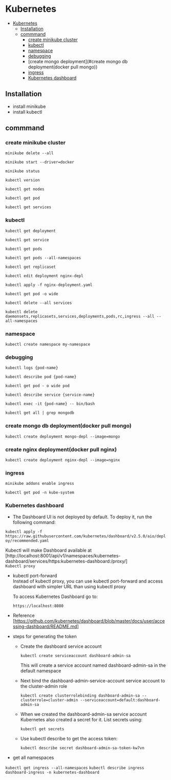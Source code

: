# Kubernetes

- [Kubernetes](#kubernetes)
  - [Installation](#installation)
  - [commmand](#commmand)
    - [create minikube cluster](#create-minikube-cluster)
    - [kubectl](#kubectl)
    - [namespace](#namespace)
    - [debugging](#debugging)
    - [create mongo deployment](#create mongo db deployment(docker pull mongo))
    - [ingress](#ingress)
    - [Kubernetes dashboard](#kubernetes-dashboard)

## Installation

- install minikube
- install kubectl

## commmand

### create minikube cluster

`minikube delete --all`

`minikube start --driver=docker`

`minikube status`

`kubectl version`

`kubectl get nodes`

`kubectl get pod`

`kubectl get services`

### kubectl

`kubectl get deployment`

`kubectl get service`

`kubectl get pods`

`kubectl get pods --all-namespaces`

`kubectl get replicaset`

`kubectl edit deployment nginx-depl`

`kubectl apply -f nginx-deployment.yaml`

`kubectl get pod -o wide`

`kubectl delete --all services`

`kubectl delete daemonsets,replicasets,services,deployments,pods,rc,ingress --all --all-namespaces`

### namespace

`kubectl create namespace my-namespace`

### debugging

`kubectl logs {pod-name}`

`kubectl describe pod {pod-name}`

`kubectl get pod - o wide pod`

`kubectl describe service {service-name}`

`kubectl exec -it {pod-name} -- bin/bash`

`kubectl get all | grep mongodb`

### create mongo db deployment(docker pull mongo)

`kubectl create deployment mongo-depl --image=mongo`

### create nginx deployment(docker pull nginx)

`kubectl create deployment nginx-depl --image=nginx`

### ingress

`minikube addons enable ingress`

`kubectl get pod -n kube-system`

### Kubernetes dashboard

- The Dashboard UI is not deployed by default. To deploy it, run the following command:

`kubectl apply -f https://raw.githubusercontent.com/kubernetes/dashboard/v2.5.0/aio/deploy/recommended.yaml`

Kubectl will make Dashboard available at [http://localhost:8001/api/v1/namespaces/kubernetes-dashboard/services/https:kubernetes-dashboard:/proxy/]  
`Kubectl proxy`

- kubectl port-forward  
  Instead of kubectl proxy, you can use kubectl port-forward and access dashboard with simpler URL than using kubectl proxy
  
  To access Kubernetes Dashboard go to:

  ```shell
  https://localhost:8080
  ```

- Reference [https://github.com/kubernetes/dashboard/blob/master/docs/user/accessing-dashboard/README.md]

- steps for generating the token
  - Create the dashboard service account

    ```console
    kubectl create serviceaccount dashboard-admin-sa
    ```
  
    This will create a service account named dashboard-admin-sa in the default namespace

  - Next bind the dashboard-admin-service-account service account to the cluster-admin role

    ```console
    kubectl create clusterrolebinding dashboard-admin-sa --clusterrole=cluster-admin --serviceaccount=default:dashboard-admin-sa
    ```

  - When we created the dashboard-admin-sa service account Kubernetes also created a secret for it. List secrets using:

    ```console
    kubectl get secrets
    ```

  - Use kubectl describe to get the access token:

    ```console
    kubectl describe secret dashboard-admin-sa-token-kw7vn
    ```

- get all namespaces

`kubectl get ingress --all-namespaces`
`kubectl describe ingress dashboard-ingress -n kubernetes-dashboard`
